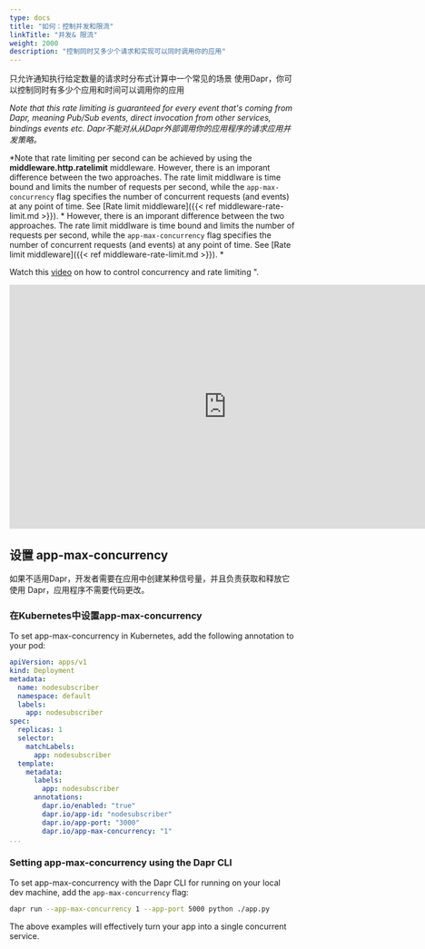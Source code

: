 ```yaml
---
type: docs
title: "如何：控制并发和限流"
linkTitle: "并发& 限流"
weight: 2000
description: "控制同时又多少个请求和实现可以同时调用你的应用"
---
```


只允许通知执行给定数量的请求时分布式计算中一个常见的场景 使用Dapr，你可以控制同时有多少个应用和时间可以调用你的应用

*Note that this rate limiting is guaranteed for every event that's coming from Dapr, meaning Pub/Sub events, direct invocation from other services, bindings events etc. Dapr不能对从从Dapr外部调用你的应用程序的请求应用并发策略。*

*Note that rate limiting per second can be achieved by using the **middleware.http.ratelimit** middleware. However, there is an imporant difference between the two approaches. The rate limit middlware is time bound and limits the number of requests per second, while the `app-max-concurrency` flag specifies the number of concurrent requests (and events) at any point of time. See [Rate limit middleware]({{< ref middleware-rate-limit.md >}}). * However, there is an imporant difference between the two approaches. The rate limit middlware is time bound and limits the number of requests per second, while the `app-max-concurrency` flag specifies the number of concurrent requests (and events) at any point of time. See [Rate limit middleware]({{< ref middleware-rate-limit.md >}}). *

Watch this [video](https://youtu.be/yRI5g6o_jp8?t=1710) on how to control concurrency and rate limiting ".

<div class="embed-responsive embed-responsive-16by9">
<iframe width="764" height="430" src="https://www.youtube.com/embed/yRI5g6o_jp8?t=1710" frameborder="0" allow="accelerometer; autoplay; clipboard-write; encrypted-media; gyroscope; picture-in-picture" allowfullscreen></iframe>
</div>

## 设置 app-max-concurrency

如果不适用Dapr，开发者需要在应用中创建某种信号量，并且负责获取和释放它 使用 Dapr，应用程序不需要代码更改。

### 在Kubernetes中设置app-max-concurrency

To set app-max-concurrency in Kubernetes, add the following annotation to your pod:

```yaml
apiVersion: apps/v1
kind: Deployment
metadata:
  name: nodesubscriber
  namespace: default
  labels:
    app: nodesubscriber
spec:
  replicas: 1
  selector:
    matchLabels:
      app: nodesubscriber
  template:
    metadata:
      labels:
        app: nodesubscriber
      annotations:
        dapr.io/enabled: "true"
        dapr.io/app-id: "nodesubscriber"
        dapr.io/app-port: "3000"
        dapr.io/app-max-concurrency: "1"
...
```

### Setting app-max-concurrency using the Dapr CLI

To set app-max-concurrency with the Dapr CLI for running on your local dev machine, add the `app-max-concurrency` flag:

```bash
dapr run --app-max-concurrency 1 --app-port 5000 python ./app.py
```

The above examples will effectively turn your app into a single concurrent service.
